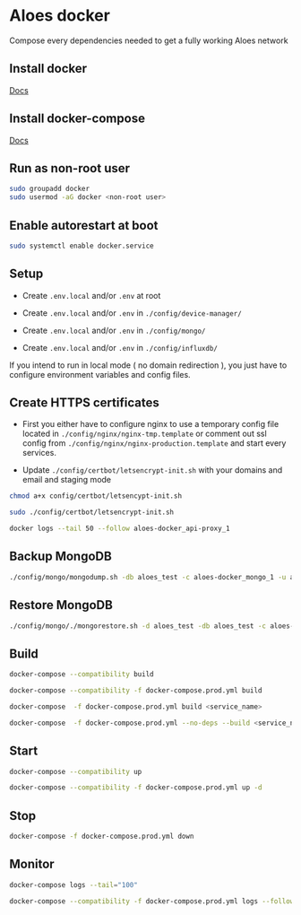 # Aloes docker

Compose every dependencies needed to get a fully working Aloes network

## Install docker

[Docs](https://docs.docker.com/install/linux/docker-ce/ubuntu/)


## Install docker-compose

[Docs](https://docs.docker.com/compose/install/)


## Run as non-root user

```bash
sudo groupadd docker
sudo usermod -aG docker <non-root user>
```

## Enable autorestart at boot

```bash
sudo systemctl enable docker.service
```

## Setup

- Create `.env.local` and/or `.env` at root 

- Create `.env.local` and/or `.env` in `./config/device-manager/`

- Create `.env.local` and/or `.env` in `./config/mongo/`

- Create `.env.local` and/or `.env` in `./config/influxdb/`


If you intend to run in local mode ( no domain redirection ), you just have to configure environment variables and config files.

## Create HTTPS certificates

- First you either have to configure nginx to use a temporary config file located in `./config/nginx/nginx-tmp.template` or comment out ssl config from `./config/nginx/nginx-production.template` and start every services.

- Update `./config/certbot/letsencrypt-init.sh` with your domains and email and staging mode

```bash
chmod a+x config/certbot/letsencypt-init.sh 

sudo ./config/certbot/letsencrypt-init.sh

docker logs --tail 50 --follow aloes-docker_api-proxy_1
```

## Backup MongoDB

```bash
./config/mongo/mongodump.sh -db aloes_test -c aloes-docker_mongo_1 -u aloes --password example
```

## Restore MongoDB

```bash
./config/mongo/./mongorestore.sh -d aloes_test -db aloes_test -c aloes-docker_mongo_1 -u aloes -p example
```

## Build

```bash
docker-compose --compatibility build 

docker-compose --compatibility -f docker-compose.prod.yml build 

docker-compose  -f docker-compose.prod.yml build <service_name>

docker-compose  -f docker-compose.prod.yml --no-deps --build <service_name> up
```

## Start

```bash
docker-compose --compatibility up 

docker-compose --compatibility -f docker-compose.prod.yml up -d
```

## Stop

```bash
docker-compose -f docker-compose.prod.yml down
```

## Monitor

```bash
docker-compose logs --tail="100"

docker-compose --compatibility -f docker-compose.prod.yml logs --follow --tail="100"
```
